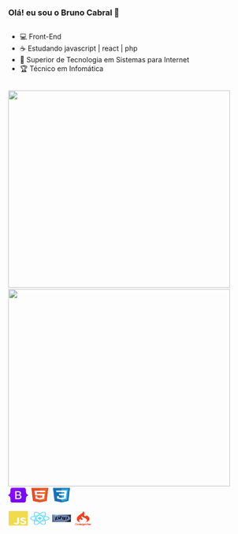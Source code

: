 ### Olá! eu sou o Bruno Cabral 👋

##

- 💻 Front-End
- ☕ Estudando javascript | react | php
- 📘 Superior de Tecnologia em Sistemas para Internet
- 🏆 Técnico em Infomática

 ##
 
<div>
 <a href="https://github.com/brunopixel">
  <img height="400" width="450" src="https://github-readme-stats.vercel.app/api?username=brunopixel&show_icons=true&theme=dark&include_all_commits=true&count_private=true"/>
  <img height="400" width="450" src="https://github-readme-stats.vercel.app/api/top-langs/?username=brunopixel&layout=compact&langs_count=7&theme=dark"/>
 </a>
</div>

 <div style="display: inline_block">
  <img align="center" alt="Rafa-Python" height="30" width="40" src="https://raw.githubusercontent.com/devicons/devicon/master/icons/bootstrap/bootstrap-original.svg">
  <img align="center" alt="Rafa-HTML" height="30" width="40" src="https://raw.githubusercontent.com/devicons/devicon/master/icons/html5/html5-original.svg">
  <img align="center" alt="Rafa-CSS" height="30" width="40" src="https://raw.githubusercontent.com/devicons/devicon/master/icons/css3/css3-original.svg">
  <br><br>
  <img align="center" alt="Rafa-Js" height="30" width="40" src="https://raw.githubusercontent.com/devicons/devicon/master/icons/javascript/javascript-plain.svg">
  <img align="center" alt="Rafa-React" height="30" width="40" src="https://raw.githubusercontent.com/devicons/devicon/master/icons/react/react-original.svg">
  <img align="center" alt="Rafa-Python" height="30" width="40" src="https://raw.githubusercontent.com/devicons/devicon/master/icons/php/php-original.svg">
  <img align="center" alt="Rafa-Python" height="30" width="40" src="https://raw.githubusercontent.com/devicons/devicon/master/icons/codeigniter/codeigniter-plain-wordmark.svg">
</div>
